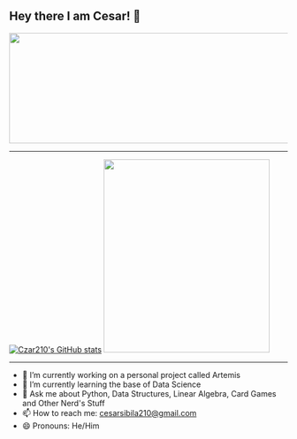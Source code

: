 ## Hey there I am Cesar! 👋


<img src = "https://github.com/Czar210/Czar210/assets/66441784/99a56b09-81c2-4b4d-aafd-ec2eaae51544" width="1050" height="200">


---

[![Czar210's GitHub stats](https://github-readme-stats.vercel.app/api?username=Czar210&show_icons=true&theme=default&width=300&height=500)](https://github.com/Czar210/github-readme-stats)
 <img src="https://github-readme-stats.vercel.app/api/top-langs/?username=Czar210&layout=compact" width="300" height="350">


---


- 🔭 I’m currently working on a personal project called Artemis
- 🌱 I’m currently learning the base of Data Science
- 💬 Ask me about Python, Data Structures, Linear Algebra, Card Games and Other Nerd's Stuff
- 📫 How to reach me: cesarsibila210@gmail.com
- 😄 Pronouns: He/Him
